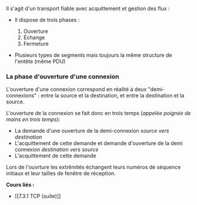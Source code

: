 Il s'agit d'un transport fiable avec acquittement et gestion des flux : 

- Il dispose de trois phases : 
	1. Ouverture
	2. Échange
	3. Fermeture
	   
- Plusieurs types de segments mais toujours la même structure de l'entête (même PDU)
  
### La phase d'ouverture d'une connexion

L'ouverture d'une connexion correspond en réalité à deux "demi-connexions" : entre la source et la destination, et entre la destination et la source.

L'ouverture de la connexion se fait donc en trois temps (*appelée poignée de mains en trois temps*): 

- La demande d'une ouverture de la demi-connexion *source vers destination*
- L'acquittement de cette demande et demande d'ouverture de la demi connexion *destination vers source*
- L'acquittement de cette demande

Lors de l'ouvrture les extrêmités échangent leurs numéros de séquence initiaux et leur tailles de fenêtre de réception.

**Cours liés :**
- [[7.3.1 TCP (suite)]]